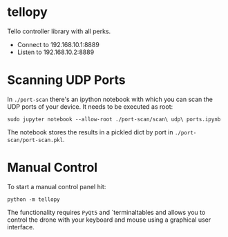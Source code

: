 
# tellopy

Tello controller library with all perks.

- Connect to 192.168.10.1:8889
- Listen to 192.168.10.2:8889


# Scanning UDP Ports

In `./port-scan` there's an ipython notebook with which you can scan the UDP ports
of your device.  It needs to be executed as root:

```
sudo jupyter notebook --allow-root ./port-scan/scan\ udp\ ports.ipynb
```

The notebook stores the results in a pickled dict by port in
`./port-scan/port-scan.pkl`.


# Manual Control

To start a manual control panel hit:

```
python -m tellopy
```

The functionality requires `PyQt5` and `terminaltables and allows you to
control the drone with your keyboard and mouse using a graphical user
interface.
